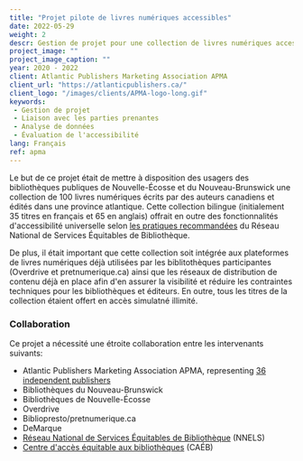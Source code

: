 ```yaml
---
title: "Projet pilote de livres numériques accessibles"
date: 2022-05-29
weight: 2
descr: Gestion de projet pour une collection de livres numériques accessibles dans les provinces atlantiques.
project_image: ""
project_image_caption: ""
year: 2020 - 2022
client: Atlantic Publishers Marketing Association APMA
client_url: "https://atlanticpublishers.ca/"
client_logo: "/images/clients/APMA-logo-long.gif"
keywords: 
 - Gestion de projet
 - Liaison avec les parties prenantes
 - Analyse de données
 - Évaluation de l'accessibilité
lang: Français
ref: apma
---
```


Le but de ce projet était de mettre à disposition des usagers des bibliothèques publiques de Nouvelle-Écosse et du Nouveau-Brunswick
une collection de 100 livres numériques écrits par des auteurs canadiens et édités dans une province atlantique. Cette collection
bilingue (initialement 35 titres en français et 65 en anglais) offrait en outre des fonctionnalités d'accessibilité universelle
selon [les pratiques recommandées](https://www.accessiblepublishing.ca/ressources-pour-les-editeurs/) du Réseau National de
Services Équitables de Bibliothèque.

De plus, il était important que cette collection soit intégrée aux plateformes de livres numériques déjà utilisées par les
biblitothèques participantes (Overdrive et pretnumerique.ca) ainsi que les réseaux de distribution de contenu déjà en place
afin d'en assurer la visibilité et réduire les contraintes techniques pour les bibliothèques et éditeurs. En outre, tous les titres
de la collection étaient offert en accès simulatné illimité.

### Collaboration

Ce projet a nécessité une étroite collaboration entre les intervenants suivants:

* Atlantic Publishers Marketing Association APMA, representing [36 independent publishers](https://atlanticpublishers.ca/membership/)
* Bibliothèques du Nouveau-Brunswick
* Bibliothèques de Nouvelle-Écosse
* Overdrive
* Bibliopresto/pretnumerique.ca
* DeMarque
* [Réseau National de Services Équitables de Bibliothèque](https://nnels.ca/fr) (NNELS)
* [Centre d'accès équitable aux bibliothèques](https://celalibrary.ca/?lang=fr) (CAÉB)